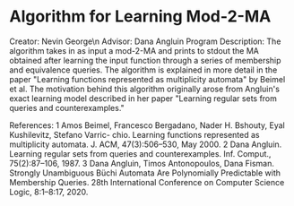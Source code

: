 # Algorithm for Learning Mod-2-MA

Creator: Nevin George\n
Advisor: Dana Angluin
Program Description: The algorithm takes in as input a mod-2-MA and prints to stdout the MA obtained after learning the input function through a series of membership and equivalence queries. The algorithm is explained in more detail in the paper "Learning functions represented as multiplicity automata" by Beimel et al. The motivation behind this algorithm originally arose from Angluin's exact learning model described in her paper "Learning regular sets from queries and counterexamples."

References:
1 Amos Beimel, Francesco Bergadano, Nader H. Bshouty, Eyal Kushilevitz, Stefano Varric- chio. Learning functions represented    as multiplicity automata. J. ACM, 47(3):506–530, May 2000.
2 Dana Angluin. Learning regular sets from queries and counterexamples. Inf. Comput., 75(2):87–106, 1987.
3 Dana Angluin, Timos Antonopoulos, Dana Fisman. Strongly Unambiguous Büchi Automata Are Polynomially Predictable with Membership Queries. 28th International Conference on Computer Science Logic, 8:1–8:17, 2020.
